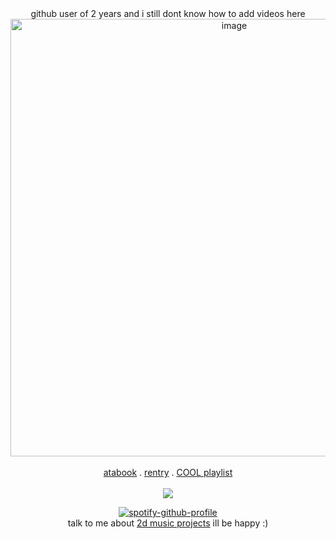 <div align="center">
  github user of 2 years and i still dont know how to add videos here<br><a href="https://www.youtube.com/watch?v=YyUyLvL5rEA&list=RDYyUyLvL5rEA&start_radio=1"><img width="700" height="700" alt="image" src="https://www.aoppella.com/assets/img/special/ss/illustration/vol2_ssimg.jpg" />
</a><br></br><a href="https://daleon.atabook.org">atabook</a> . <a href="https://rentry.co/dallydaleon">rentry</a> . <a href="https://open.spotify.com/playlist/3OPoEwu7qH0Xl1AwPkHhWx?si=1e9d5cec6f824ad3">COOL playlist</a>
<br></br><img src="https://komarev.com/ghpvc/?username=dallydaleon&label=CATHYS+CLEARED&color=E60012&base=1000000&style=plastic">

[![spotify-github-profile](https://spotify-github-profile.kittinanx.com/api/view?uid=it2ib0xsv0lcpad20hktrepj9&cover_image=true&theme=novatorem&show_offline=false&background_color=E60012&interchange=false&bar_color=E60012&bar_color_cover=false)](https://youtu.be/xHa6a3FtPJg?si=Yg89uBRatoaSeaUi)
<br>talk to me about <a href="https://2d-music-projects-multimedia.fandom.com/wiki/2D_Music_Projects_%26_Multimedia_Wiki">2d music projects</a> ill be happy :)<br></br>
